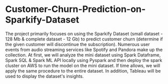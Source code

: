 # Customer-Churn-Prediction-on-Sparkify-Dataset
The project primarily focuses on using the Sparkify Dataset (small dataset - 128 Mb & complete dataset - 12 Gb) to predict customer churn (determine if the given customer will discontinue the subscription). Numerous user events from audio streaming services like Spotify and Pandora make up the collection. At first, we will analyze the mini dataset using Spark Dataframe, Spark SQL & Spark ML API locally using Pyspark and then deploy the spark cluster on AWS to run the model on the mini dataset. If time allows, we will apply the same procedure to the entire dataset. In addition, Tableau will be used to display the dataset's insights.
